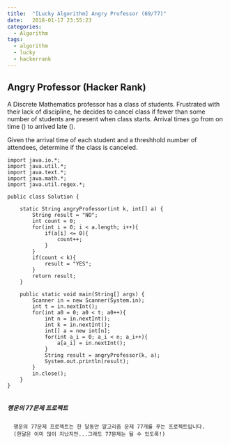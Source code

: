 ```yaml
---
title:  "[Lucky Algorithm] Angry Professor (69/77)"
date:   2018-01-17 23:55:23
categories:
  - Algorithm
tags:
  - algorithm
  - lucky
  - hackerrank
---
```

## Angry Professor (Hacker Rank)
A Discrete Mathematics professor has a class of students. Frustrated with their lack of discipline, he decides to cancel class if fewer than some number of students are present when class starts. Arrival times go from on time () to arrived late ().

Given the arrival time of each student and a threshhold number of attendees, determine if the class is canceled.


```
import java.io.*;
import java.util.*;
import java.text.*;
import java.math.*;
import java.util.regex.*;

public class Solution {

    static String angryProfessor(int k, int[] a) {
        String result = "NO";
        int count = 0;
        for(int i = 0; i < a.length; i++){
            if(a[i] <= 0){
                count++;
            }
        }
        if(count < k){
            result = "YES";
        }
        return result;
    }

    public static void main(String[] args) {
        Scanner in = new Scanner(System.in);
        int t = in.nextInt();
        for(int a0 = 0; a0 < t; a0++){
            int n = in.nextInt();
            int k = in.nextInt();
            int[] a = new int[n];
            for(int a_i = 0; a_i < n; a_i++){
                a[a_i] = in.nextInt();
            }
            String result = angryProfessor(k, a);
            System.out.println(result);
        }
        in.close();
    }
}


```

##### 행운의 77문제 프로젝트
```
  행운의 77문제 프로젝트는 한 달동안 알고리즘 문제 77개를 푸는 프로젝트입니다.
  (한달은 이미 많이 지났지만...그래도 77문제는 될 수 있도록!)
```
